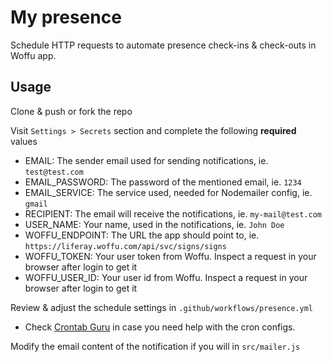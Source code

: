 # My presence

Schedule HTTP requests to automate presence check-ins & check-outs in Woffu app.

## Usage

Clone & push or fork the repo

Visit `Settings > Secrets` section and complete the following **required** values

- EMAIL: The sender email used for sending notifications, ie. `test@test.com`
- EMAIL_PASSWORD: The password of the mentioned email, ie. `1234`
- EMAIL_SERVICE: The service used, needed for Nodemailer config, ie. `gmail`
- RECIPIENT: The email will receive the notifications, ie. `my-mail@test.com`
- USER_NAME: Your name, used in the notifications, ie. `John Doe`
- WOFFU_ENDPOINT: The URL the app should point to, ie. `https://liferay.woffu.com/api/svc/signs/signs`
- WOFFU_TOKEN: Your user token from Woffu. Inspect a request in your browser after login to get it
- WOFFU_USER_ID: Your user id from Woffu. Inspect a request in your browser after login to get it

Review & adjust the schedule settings in `.github/workflows/presence.yml`

- Check [Crontab Guru](https://crontab.guru/) in case you need help with the cron configs.

Modify the email content of the notification if you will in `src/mailer.js`
